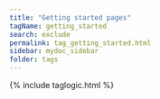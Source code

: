 ```yaml
---
title: "Getting started pages"
tagName: getting_started
search: exclude
permalink: tag_getting_started.html
sidebar: mydoc_sidebar
folder: tags
---
```

{% include taglogic.html %}

